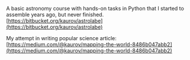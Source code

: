 A basic astronomy course with hands-on tasks in Python that I started to assemble years ago, but never finished.<br>
[https://bitbucket.org/kaurov/astrolabe](https://bitbucket.org/kaurov/astrolabe)

My attempt in writing popular science article:
[https://medium.com/@kaurov/mapping-the-world-8486b047abb2](https://medium.com/@kaurov/mapping-the-world-8486b047abb2)
